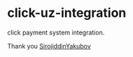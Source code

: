 # click-uz-integration
click payment system integration.

Thank you [SirojiddinYakubov](https://github.com/SirojiddinYakubov)
